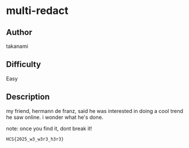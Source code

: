 # multi-redact

## Author

takanami

## Difficulty

Easy

## Description

my friend, hermann de franz, said he was interested in doing a cool trend he saw online. i wonder what he's done.

note: once you find it, dont break it!

```
HCS{2025_w3_w3r3_h3r3}
```
